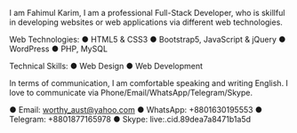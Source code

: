 I am Fahimul Karim, I am a professional Full-Stack Developer, who is skillful in developing websites or web applications via different web technologies.

Web Technologies:
● HTML5 & CSS3
● Bootstrap5, JavaScript & jQuery
● WordPress
● PHP, MySQL

Technical Skills:
● Web Design
● Web Development

In terms of communication, I am comfortable speaking and writing English. I love to communicate via Phone/Email/WhatsApp/Telegram/Skype.

● Email: worthy_aust@yahoo.com
● WhatsApp: +8801630195553
● Telegram: +8801877165978
● Skype: live:.cid.89dea7a8471b1a5d
